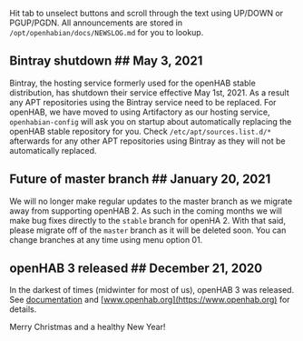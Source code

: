 Hit tab to unselect buttons and scroll through the text using UP/DOWN or PGUP/PGDN.
All announcements are stored in `/opt/openhabian/docs/NEWSLOG.md` for you to lookup.

## Bintray shutdown ## May 3, 2021
Bintray, the hosting service formerly used for the openHAB stable distribution,
has shutdown their service effective May 1st, 2021. As a result any APT
repositories using the Bintray service need to be replaced. For openHAB, we have
moved to using Artifactory as our hosting service, `openhabian-config` will ask
you on startup about automatically replacing the openHAB stable repository for
you. Check `/etc/apt/sources.list.d/*` afterwards for any other APT repositories
using Bintray as they will not be automatically replaced.

## Future of master branch ## January 20, 2021
We will no longer make regular updates to the master branch as we migrate away
from supporting openHAB 2. As such in the coming months we will make bug fixes
directly to the `stable` branch for openHA 2. With that said, please migrate off
of the `master` branch as it will be deleted soon. You can change branches at
any time using menu option 01.


## openHAB 3 released ## December 21, 2020
In the darkest of times (midwinter for most of us), openHAB 3 was released.
See [documentation](docs/openhabian.md#on-openhab-2-and-3) and
[www.openhab.org](https://www.openhab.org) for details.

Merry Christmas and a healthy New Year!
